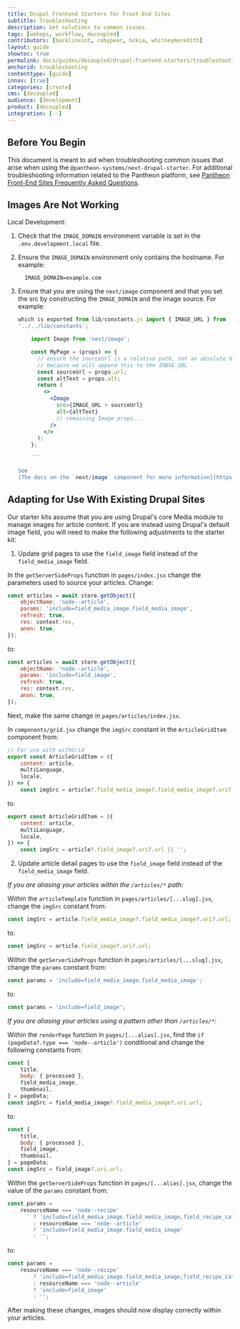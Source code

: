 ```yaml
---
title: Drupal Frontend Starters for Front-End Sites
subtitle: Troubleshooting
description: Get solutions to common issues.
tags: [webops, workflow, decoupled]
contributors: [backlineint, cobypear, hckia, whitneymeredith]
layout: guide
showtoc: true
permalink: docs/guides/decoupled/drupal-frontend-starters/troubleshooting
anchorid: troubleshooting
contenttype: [guide]
innav: [true]
categories: [create]
cms: [decoupled]
audience: [development]
product: [decoupled]
integration: [--]
---
```


## Before You Begin

This document is meant to aid when troubleshooting common issues that arise when
using the `@pantheon-systems/next-drupal-starter`. For additional
troubleshooting information related to the Pantheon platform, see
[Pantheon Front-End Sites Frequently Asked Questions](/guides/decoupled/overview/faq/).

## Images Are Not Working

Local Development:

1.  Check that the `IMAGE_DOMAIN` environment variable is set in the
    `.env.development.local` file.
1.  Ensure the `IMAGE_DOMAIN` environment only contains the hostname. For
    example:
    ```.env
      IMAGE_DOMAIN=example.com
    ```
1.  Ensure that you are using the `next/image` component and that you set the
    src by constructing the `IMAGE_DOMAIN` and the image source. For example:

    ````jsx // in the starter kit, the IMAGE_URL is available // as a constant
    which is exported from lib/constants.js import { IMAGE_URL } from
    '../../lib/constants';

        import Image from 'next/image';

        const MyPage = (props) => {
          // ensure the sourceUrl is a relative path, not an absolute URL
          // because we will append this to the IMAGE_URL
          const sourceUrl = props.url;
          const altText = props.alt;
          return (
            <>
              <Image
                src={IMAGE_URL + sourceUrl}
                alt={altText}
                // remaining Image props...
              />
            </>
          );
        };

        ```

    See
    [The docs on the `next/image` component for more information](https://nextjs.org/docs/api-reference/next/image#src).
    ````

## Adapting for Use With Existing Drupal Sites

Our starter kits assume that you are using Drupal's core Media module to manage
images for article content. If you are instead using Drupal's default image
field, you will need to make the following adjustments to the starter kit:

1. Update grid pages to use the `field_image` field instead of the
   `field_media_image` field.

In the `getServerSideProps` function in `pages/index.jsx` change the parameters
used to source your articles. Change:

```jsx
const articles = await store.getObject({
	objectName: 'node--article',
	params: 'include=field_media_image.field_media_image',
	refresh: true,
	res: context.res,
	anon: true,
});
```

to:

```jsx
const articles = await store.getObject({
	objectName: 'node--article',
	params: 'include=field_image',
	refresh: true,
	res: context.res,
	anon: true,
});
```

Next, make the same change in `pages/articles/index.jsx`.

In `components/grid.jsx` change the `imgSrc` constant in the `ArticleGridItem`
component from:

```jsx
// For use with withGrid
export const ArticleGridItem = ({
	content: article,
	multiLanguage,
	locale,
}) => {
	const imgSrc = article?.field_media_image?.field_media_image?.uri?.url || '';
```

to:

```jsx
export const ArticleGridItem = ({
	content: article,
	multiLanguage,
	locale,
}) => {
	const imgSrc = article?.field_image?.uri?.url || '';
```

2. Update article detail pages to use the `field_image` field instead of the
   `field_media_image` field.

_If you are aliasing your articles within the `/articles/*` path:_

Within the `articleTemplate` function in `pages/articles/[...slug].jsx`, change
the `imgSrc` constant from:

```jsx
const imgSrc = article.field_media_image?.field_media_image?.uri?.url;
```

to:

```jsx
const imgSrc = article.field_image?.uri?.url;
```

Within the `getServerSideProps` function in `pages/articles/[...slug].jsx`,
change the `params` constant from:

```jsx
const params = 'include=field_media_image.field_media_image';
```

to:

```jsx
const params = 'include=field_image';
```

_If you are aliasing your articles using a pattern other than `/articles/*`:_

Within the `renderPage` function in `pages/[...alias].jsx`, find the
`if (pageData?.type === 'node--article')` conditional and change the following
constants from:

```jsx
const {
	title,
	body: { processed },
	field_media_image,
	thumbnail,
} = pageData;
const imgSrc = field_media_image?.field_media_image?.uri.url;
```

to:

```jsx
const {
	title,
	body: { processed },
	field_image,
	thumbnail,
} = pageData;
const imgSrc = field_image?.uri.url;
```

Within the `getServerSideProps` function in `pages/[...alias].jsx`, change the
value of the `params` constant from:

```jsx
const params =
	resourceName === 'node--recipe'
		? 'include=field_media_image.field_media_image,field_recipe_category'
		: resourceName === 'node--article'
		? 'include=field_media_image.field_media_image'
		: '';
```

to:

```jsx
const params =
	resourceName === 'node--recipe'
		? 'include=field_media_image.field_media_image,field_recipe_category'
		: resourceName === 'node--article'
		? 'include=field_image'
		: '';
```

After making these changes, images should now display correctly within your
articles.
